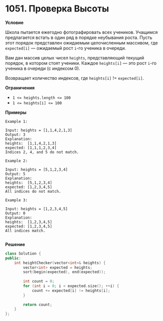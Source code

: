 # 1051. Проверка Высоты

**Условие**

Школа пытается ежегодно фотографировать всех учеников. Учащимся предлагается встать в один ряд в порядке неубывания роста. Пусть этот порядок представлен ожидаемым целочисленным массивом, где `expected[i]` — ожидаемый рост `i`-го ученика в очереди.

Вам дан массив целых чисел `heights`, представляющий текущий порядок, в котором стоят ученики. Каждое `heights[i]` — это рост `i`-го ученика в очереди (с индексом 0).

Возвращает количество индексов, где `heights[i]` != `expected[i]`.

**Ограничения**


- `1 <= heights.length <= 100`
- `1 <= heights[i] <= 100`


**Примеры**
```
Example 1:

Input: heights = [1,1,4,2,1,3]
Output: 3
Explanation: 
heights:  [1,1,4,2,1,3]
expected: [1,1,1,2,3,4]
Indices 2, 4, and 5 do not match.

Example 2:

Input: heights = [5,1,2,3,4]
Output: 5
Explanation:
heights:  [5,1,2,3,4]
expected: [1,2,3,4,5]
All indices do not match.

Example 3:

Input: heights = [1,2,3,4,5]
Output: 0
Explanation:
heights:  [1,2,3,4,5]
expected: [1,2,3,4,5]
All indices match.
 
```


**Решение**

```C++
class Solution {
public:
    int heightChecker(vector<int>& heights) {
        vector<int> expected = heights;
        sort(begin(expected), end(expected));
        
        int count = 0;
        for (int i = 0; i < expected.size(); ++i) {
            count += expected[i] != heights[i];
        }
        
        return count;
    }
};
```